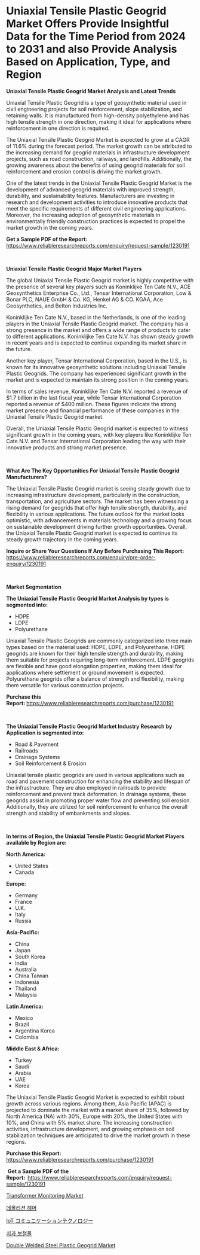 <p><h1>Uniaxial Tensile Plastic Geogrid Market Offers Provide Insightful Data for the Time Period from 2024 to 2031 and also Provide Analysis Based on Application, Type, and Region</h1></p><p><strong>Uniaxial Tensile Plastic Geogrid Market Analysis and Latest Trends</strong></p>
<p><p>Uniaxial Tensile Plastic Geogrid is a type of geosynthetic material used in civil engineering projects for soil reinforcement, slope stabilization, and retaining walls. It is manufactured from high-density polyethylene and has high tensile strength in one direction, making it ideal for applications where reinforcement in one direction is required.</p><p>The Uniaxial Tensile Plastic Geogrid Market is expected to grow at a CAGR of 11.6% during the forecast period. The market growth can be attributed to the increasing demand for geogrid materials in infrastructure development projects, such as road construction, railways, and landfills. Additionally, the growing awareness about the benefits of using geogrid materials for soil reinforcement and erosion control is driving the market growth.</p><p>One of the latest trends in the Uniaxial Tensile Plastic Geogrid Market is the development of advanced geogrid materials with improved strength, durability, and sustainability features. Manufacturers are investing in research and development activities to introduce innovative products that meet the specific requirements of different civil engineering applications. Moreover, the increasing adoption of geosynthetic materials in environmentally friendly construction practices is expected to propel the market growth in the coming years.</p></p>
<p><strong>Get a Sample PDF of the Report:&nbsp;</strong> <a href="https://www.reliableresearchreports.com/enquiry/request-sample/1230191">https://www.reliableresearchreports.com/enquiry/request-sample/1230191</a></p>
<p>&nbsp;</p>
<p><strong>Uniaxial Tensile Plastic Geogrid Major Market Players</strong></p>
<p><p>The global Uniaxial Tensile Plastic Geogrid market is highly competitive with the presence of several key players such as Koninklijke Ten Cate N.V., ACE Geosynthetics Enterprise Co., Ltd., Tensar International Corporation, Low & Bonar PLC, NAUE GmbH & Co. KG, Henkel AG & CO. KGAA, Ace Geosynthetics, and Belton Industries Inc.</p><p>Koninklijke Ten Cate N.V., based in the Netherlands, is one of the leading players in the Uniaxial Tensile Plastic Geogrid market. The company has a strong presence in the market and offers a wide range of products to cater to different applications. Koninklijke Ten Cate N.V. has shown steady growth in recent years and is expected to continue expanding its market share in the future.</p><p>Another key player, Tensar International Corporation, based in the U.S., is known for its innovative geosynthetic solutions including Uniaxial Tensile Plastic Geogrids. The company has experienced significant growth in the market and is expected to maintain its strong position in the coming years.</p><p>In terms of sales revenue, Koninklijke Ten Cate N.V. reported a revenue of $1.7 billion in the last fiscal year, while Tensar International Corporation reported a revenue of $400 million. These figures indicate the strong market presence and financial performance of these companies in the Uniaxial Tensile Plastic Geogrid market.</p><p>Overall, the Uniaxial Tensile Plastic Geogrid market is expected to witness significant growth in the coming years, with key players like Koninklijke Ten Cate N.V. and Tensar International Corporation leading the way with their innovative products and strong market presence.</p></p>
<p>&nbsp;</p>
<p><strong>What Are The Key Opportunities For Uniaxial Tensile Plastic Geogrid Manufacturers?</strong></p>
<p><p>The Uniaxial Tensile Plastic Geogrid market is seeing steady growth due to increasing infrastructure development, particularly in the construction, transportation, and agriculture sectors. The market has been witnessing a rising demand for geogrids that offer high tensile strength, durability, and flexibility in various applications. The future outlook for the market looks optimistic, with advancements in materials technology and a growing focus on sustainable development driving further growth opportunities. Overall, the Uniaxial Tensile Plastic Geogrid market is expected to continue its steady growth trajectory in the coming years.</p></p>
<p><strong>Inquire or Share Your Questions If Any Before Purchasing This Report:</strong> <a href="https://www.reliableresearchreports.com/enquiry/pre-order-enquiry/1230191">https://www.reliableresearchreports.com/enquiry/pre-order-enquiry/1230191</a></p>
<p>&nbsp;</p>
<p><strong>Market Segmentation</strong></p>
<p><strong>The Uniaxial Tensile Plastic Geogrid Market Analysis by types is segmented into:</strong></p>
<p><ul><li>HDPE</li><li>LDPE</li><li>Polyurethane</li></ul></p>
<p><p>Uniaxial Tensile Plastic Geogrids are commonly categorized into three main types based on the material used: HDPE, LDPE, and Polyurethane. HDPE geogrids are known for their high tensile strength and durability, making them suitable for projects requiring long-term reinforcement. LDPE geogrids are flexible and have good elongation properties, making them ideal for applications where settlement or ground movement is expected. Polyurethane geogrids offer a balance of strength and flexibility, making them versatile for various construction projects.</p></p>
<p><strong>Purchase this Report:&nbsp;</strong><a href="https://www.reliableresearchreports.com/purchase/1230191">https://www.reliableresearchreports.com/purchase/1230191</a></p>
<p>&nbsp;</p>
<p><strong>The Uniaxial Tensile Plastic Geogrid Market Industry Research by Application is segmented into:</strong></p>
<p><ul><li>Road & Pavement</li><li>Railroads</li><li>Drainage Systems</li><li>Soil Reinforcement & Erosion</li></ul></p>
<p><p>Uniaxial tensile plastic geogrids are used in various applications such as road and pavement construction for enhancing the stability and lifespan of the infrastructure. They are also employed in railroads to provide reinforcement and prevent track deformation. In drainage systems, these geogrids assist in promoting proper water flow and preventing soil erosion. Additionally, they are utilized for soil reinforcement to enhance the overall strength and stability of embankments and slopes.</p></p>
<p>&nbsp;</p>
<p><strong>In terms of Region, the Uniaxial Tensile Plastic Geogrid Market Players available by Region are:</strong></p>
<p>
    <p> <strong> North America: </strong>
        <ul>
            <li>United States</li>
            <li>Canada</li>
        </ul>
        </p> 
    <p> <strong> Europe: </strong>
        <ul>
            <li>Germany</li>
            <li>France</li>
            <li>U.K.</li>
            <li>Italy</li>
            <li>Russia</li>
        </ul>
        </p> 
    <p> <strong> Asia-Pacific: </strong>
        <ul>
            <li>China</li>
            <li>Japan</li>
            <li>South Korea</li>
            <li>India</li>
            <li>Australia</li>
            <li>China Taiwan</li>
            <li>Indonesia</li>
            <li>Thailand</li>
            <li>Malaysia</li>
        </ul>
        </p> 
    <p> <strong> Latin America: </strong>
        <ul>
            <li>Mexico</li>
            <li>Brazil</li>
            <li>Argentina Korea</li>
            <li>Colombia</li>
        </ul>
        </p> 
    <p> <strong> Middle East & Africa: </strong>
        <ul>
            <li>Turkey</li>
            <li>Saudi</li>
            <li>Arabia</li>
            <li>UAE</li>
            <li>Korea</li>
        </ul>
    </p>
    </p>
<p><p>The Uniaxial Tensile Plastic Geogrid Market is expected to exhibit robust growth across various regions. Among them, Asia Pacific (APAC) is projected to dominate the market with a market share of 35%, followed by North America (NA) with 30%, Europe with 20%, the United States with 10%, and China with 5% market share. The increasing construction activities, infrastructure development, and growing emphasis on soil stabilization techniques are anticipated to drive the market growth in these regions.</p></p>
<p><strong>Purchase this Report: </strong><a href="https://www.reliableresearchreports.com/purchase/1230191">https://www.reliableresearchreports.com/purchase/1230191</a></p>
<p>&nbsp;<strong>Get a Sample PDF of the Report:&nbsp;&nbsp;</strong><a href="https://www.reliableresearchreports.com/enquiry/request-sample/1230191">https://www.reliableresearchreports.com/enquiry/request-sample/1230191</a></p>
<p><strong></strong></p>
<p><p><a href="https://issuu.com/reportprime-2/docs/transformer-monitoring-market-size-2030.pptx">Transformer Monitoring Market</a></p><p><a href="https://github.com/bunxhcci35271755/Market-Research-Report-List-1/blob/main/5866433782.md">데몰리션 해머</a></p><p><a href="https://github.com/efcvopdgkdx128/Market-Research-Report-List-1/blob/main/33311261090.md">IoT コミュニケーションテクノロジー</a></p><p><a href="https://github.com/fredrickeglers/Market-Research-Report-List-1/blob/main/1617559783.md">치과 보철물</a></p><p><a href="https://github.com/derrinmiltonellis35gcl/Market-Research-Report-List-1/blob/main/double-welded-steel-plastic-geogrid-market.md">Double Welded Steel Plastic Geogrid Market</a></p></p>